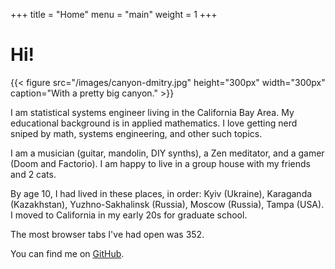 +++
title = "Home"
menu = "main"
weight = 1
+++

# Hi!

{{< figure src="/images/canyon-dmitry.jpg" height="300px" width="300px" caption="With a pretty big canyon." >}}

I am statistical systems engineer living in the California Bay Area.
My educational background is in applied mathematics.
I love getting nerd sniped by math, systems engineering, and other such topics.

I am a musician (guitar, mandolin, DIY synths), a Zen meditator, and a gamer (Doom and Factorio).
I am happy to live in a group house with my friends and 2 cats.

By age 10, I had lived in these places, in order: Kyiv (Ukraine), Karaganda (Kazakhstan), Yuzhno-Sakhalinsk (Russia), Moscow (Russia), Tampa (USA).
I moved to California in my early 20s for graduate school.

The most browser tabs I've had open was 352.

You can find me on [GitHub](https://github.com/dshemetov).
